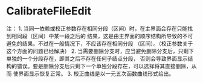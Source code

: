 # CalibrateFileEdit
注：
    1. 当同一依赖或校正参数存在相同分段（区间）时，在主界面会存在只能找到相同段（区间）中某一段之后的
        结果，这是由主界面的顺序结构所导致的不可避免的结果。不过在一般情况下，不应该存在相同分段
        （区间）。（校正参数关于这个方面的问题已经解决）
    2. 当需要删除分支时，应当避免删除分支后，只剩下单独的一个分段存在，即其之后不存在任何子结点分段，
        否则会导致界面显示结构的错误。要是删除分支后只剩下一个单独分段存在，可以选择将其直接删除，从而
        使界面显示恢复正常。
    3. 校正曲线是以一元五次函数曲线形式给出。